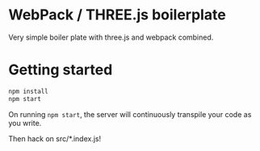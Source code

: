 # WebPack / THREE.js boilerplate

Very simple boiler plate with three.js and webpack combined.

# Getting started

```sh
npm install
npm start
```

On running `npm start`, the server will continuously transpile your code as you
write.

Then hack on src/*.index.js!
